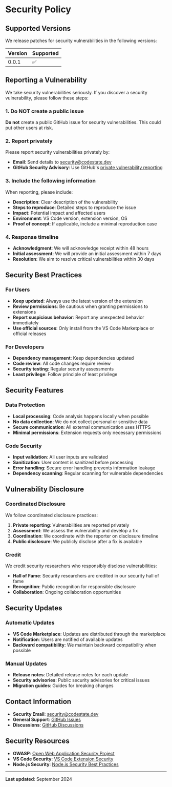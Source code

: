 # Security Policy

## Supported Versions

We release patches for security vulnerabilities in the following versions:

| Version | Supported          |
| ------- | ------------------ |
| 0.0.1   | :white_check_mark: |

## Reporting a Vulnerability

We take security vulnerabilities seriously. If you discover a security vulnerability, please follow these steps:

### 1. Do NOT create a public issue

**Do not** create a public GitHub issue for security vulnerabilities. This could put other users at risk.

### 2. Report privately

Please report security vulnerabilities privately by:

- **Email**: Send details to [security@codestate.dev](mailto:security@codestate.dev)
- **GitHub Security Advisory**: Use GitHub's [private vulnerability reporting](https://github.com/codestate-cs/code-state-ide/security/advisories/new)

### 3. Include the following information

When reporting, please include:

- **Description**: Clear description of the vulnerability
- **Steps to reproduce**: Detailed steps to reproduce the issue
- **Impact**: Potential impact and affected users
- **Environment**: VS Code version, extension version, OS
- **Proof of concept**: If applicable, include a minimal reproduction case

### 4. Response timeline

- **Acknowledgment**: We will acknowledge receipt within 48 hours
- **Initial assessment**: We will provide an initial assessment within 7 days
- **Resolution**: We aim to resolve critical vulnerabilities within 30 days

## Security Best Practices

### For Users

- **Keep updated**: Always use the latest version of the extension
- **Review permissions**: Be cautious when granting permissions to extensions
- **Report suspicious behavior**: Report any unexpected behavior immediately
- **Use official sources**: Only install from the VS Code Marketplace or official releases

### For Developers

- **Dependency management**: Keep dependencies updated
- **Code review**: All code changes require review
- **Security testing**: Regular security assessments
- **Least privilege**: Follow principle of least privilege

## Security Features

### Data Protection

- **Local processing**: Code analysis happens locally when possible
- **No data collection**: We do not collect personal or sensitive data
- **Secure communication**: All external communication uses HTTPS
- **Minimal permissions**: Extension requests only necessary permissions

### Code Security

- **Input validation**: All user inputs are validated
- **Sanitization**: User content is sanitized before processing
- **Error handling**: Secure error handling prevents information leakage
- **Dependency scanning**: Regular scanning for vulnerable dependencies

## Vulnerability Disclosure

### Coordinated Disclosure

We follow coordinated disclosure practices:

1. **Private reporting**: Vulnerabilities are reported privately
2. **Assessment**: We assess the vulnerability and develop a fix
3. **Coordination**: We coordinate with the reporter on disclosure timeline
4. **Public disclosure**: We publicly disclose after a fix is available

### Credit

We credit security researchers who responsibly disclose vulnerabilities:

- **Hall of Fame**: Security researchers are credited in our security hall of fame
- **Recognition**: Public recognition for responsible disclosure
- **Collaboration**: Ongoing collaboration opportunities

## Security Updates

### Automatic Updates

- **VS Code Marketplace**: Updates are distributed through the marketplace
- **Notification**: Users are notified of available updates
- **Backward compatibility**: We maintain backward compatibility when possible

### Manual Updates

- **Release notes**: Detailed release notes for each update
- **Security advisories**: Public security advisories for critical issues
- **Migration guides**: Guides for breaking changes

## Contact Information

- **Security Email**: [security@codestate.dev](mailto:security@codestate.dev)
- **General Support**: [GitHub Issues](https://github.com/codestate-cs/code-state-ide/issues)
- **Discussions**: [GitHub Discussions](https://github.com/codestate-cs/code-state-ide/discussions)

## Security Resources

- **OWASP**: [Open Web Application Security Project](https://owasp.org/)
- **VS Code Security**: [VS Code Extension Security](https://code.visualstudio.com/api/security)
- **Node.js Security**: [Node.js Security Best Practices](https://nodejs.org/en/docs/guides/security/)

---

**Last updated**: September 2024